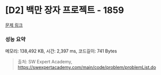 # [D2] 백만 장자 프로젝트 - 1859 

[문제 링크](https://swexpertacademy.com/main/code/problem/problemDetail.do?contestProbId=AV5LrsUaDxcDFAXc) 

### 성능 요약

메모리: 138,492 KB, 시간: 2,397 ms, 코드길이: 741 Bytes



> 출처: SW Expert Academy, https://swexpertacademy.com/main/code/problem/problemList.do